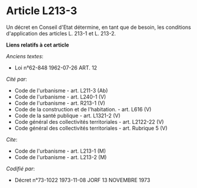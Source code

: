 # Article L213-3

Un décret en Conseil d'Etat détermine, en tant que de besoin, les conditions d'application des articles L. 213-1 et L. 213-2.

**Liens relatifs à cet article**

_Anciens textes_:

  - Loi n°62-848 1962-07-26 ART. 12

_Cité par_:

  - Code de l'urbanisme - art. L211-3 (Ab)
  - Code de l'urbanisme - art. L240-1 (V)
  - Code de l'urbanisme - art. R213-1 (V)
  - Code de la construction et de l'habitation. - art. L616 (V)
  - Code de la santé publique - art. L1321-2 (V)
  - Code général des collectivités territoriales - art. L2122-22 (V)
  - Code général des collectivités territoriales - art. Rubrique 5 (V)

_Cite_:

  - Code de l'urbanisme - art. L213-1 (M)
  - Code de l'urbanisme - art. L213-2 (M)

_Codifié par_:

  - Décret n°73-1022 1973-11-08 JORF 13 NOVEMBRE 1973

